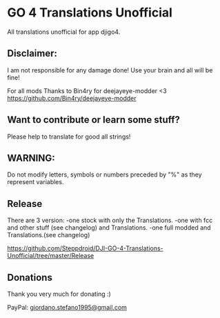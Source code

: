 # GO 4 Translations Unofficial

All translations unofficial for app djigo4.


## Disclaimer:


I am not responsible for any damage done! Use your brain and all will be fine!

For all mods Thanks to Bin4ry for deejayeye-modder <3
https://github.com/Bin4ry/deejayeye-modder


## Want to contribute or learn some stuff? 


Please help to translate for good all strings!


## WARNING:


Do not modify letters, symbols or numbers preceded by "%" as they represent variables.


## Release

There are 3 version:
-one stock with only the Translations.
-one with fcc and other stuff (see changelog) and Translations.
-one full modded and Translations.(see changelog)

https://github.com/Steppdroid/DJI-GO-4-Translations-Unofficial/tree/master/Release


## Donations

Thank you very much for donating :)

PayPal: giordano.stefano1995@gmail.com
